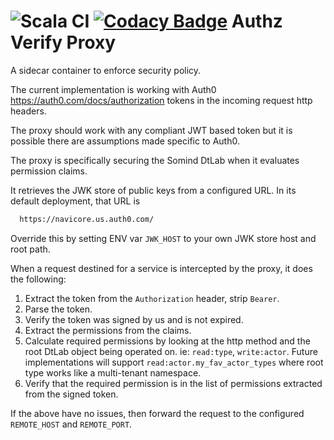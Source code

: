 ![Scala CI](https://github.com/SoMind/authz-verify-proxy/workflows/Scala%20CI/badge.svg)
[![Codacy Badge](https://api.codacy.com/project/badge/Grade/28b0aa92bec148f49bd77a9a5a8e38e2)](https://app.codacy.com/gh/SoMind/authz-verify-proxy?utm_source=github.com&utm_medium=referral&utm_content=SoMind/authz-verify-proxy&utm_campaign=Badge_Grade_Dashboard)
Authz Verify Proxy
===========

A sidecar container to enforce security policy.

The current implementation is working with Auth0 <https://auth0.com/docs/authorization> tokens in the incoming
request http headers.

The proxy should work with any compliant JWT based token but it is possible there are assumptions made
specific to Auth0.

The proxy is specifically securing the Somind DtLab when it evaluates permission claims.

It retrieves the JWK store of public keys from a configured URL.  In its default deployment, that URL is

```bash
  https://navicore.us.auth0.com/
```

Override this by setting ENV var `JWK_HOST` to your own JWK store host and root path.

When a request destined for a service is intercepted by the proxy, it does the following:

1.  Extract the token from the `Authorization` header, strip `Bearer`.
2.  Parse the token.
3.  Verify the token was signed by us and is not expired.
4.  Extract the permissions from the claims.
5.  Calculate required permissions by looking at the http method and the root DtLab object being operated on.  ie: `read:type`, `write:actor`.  Future implementations will support `read:actor.my_fav_actor_types` where root type works like a multi-tenant namespace.
6.  Verify that the required permission is in the list of permissions extracted from the signed token.

If the above have no issues, then forward the request to the configured `REMOTE_HOST` and `REMOTE_PORT`.
